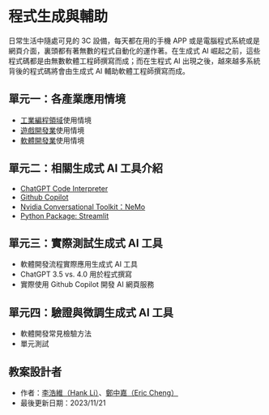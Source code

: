 # 程式生成與輔助
日常生活中隨處可見的 3C 設備，每天都在用的手機 APP 或是電腦程式系統或是網頁介面，裏頭都有著無數的程式自動化的運作著。在生成式 AI 崛起之前，這些程式碼都是由無數軟體工程師撰寫而成；而在生程式 AI 出現之後，越來越多系統背後的程式碼將會由生成式 AI 輔助軟體工程師撰寫而成。

## 單元一：各產業應用情境
* [工業編程領域](https://zh.wikipedia.org/zh-hant/%E5%B7%A5%E6%A5%AD%E6%8E%A7%E5%88%B6%E7%B3%BB%E7%B5%B1)使用情境
* [遊戲開發業](https://zh.wikipedia.org/zh-tw/%E7%94%B5%E8%84%91%E6%B8%B8%E6%88%8F)使用情境
* [軟體開發業](https://zh.wikipedia.org/zh-tw/%E8%BD%AF%E4%BB%B6%E5%BC%80%E5%8F%91)使用情境

## 單元二：相關生成式 AI 工具介紹
* [ChatGPT Code Interpreter](https://openai.com/blog/chatgpt-plugins#code-interpreter)
* [Github Copilot](https://github.com/features/copilot)
* [Nvidia Conversational Toolkit：NeMo](https://github.com/NVIDIA/NeMo)
* [Python Package: Streamlit](https://streamlit.io/)

## 單元三：實際測試生成式 AI 工具
* 軟體開發流程實際應用生成式 AI 工具
* ChatGPT 3.5 vs. 4.0 用於程式撰寫
* 實際使用 Github Copilot 開發 AI 網頁服務

## 單元四：驗證與微調生成式 AI 工具
* 軟體開發常見檢驗方法
* 單元測試

## 教案設計者
 - 作者：[李浩維（Hank Li）](https://www.linkedin.com/in/%E6%B5%A9%E7%B6%AD-%E6%9D%8E-996248236/)、[鄭中嘉（Eric Cheng）](https://www.linkedin.com/in/eric-cheng-ai-free-team/)
 - 最後更新日期：2023/11/21